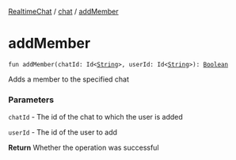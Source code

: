 [RealtimeChat](../index.md) / [chat](index.md) / [addMember](./add-member.md)

# addMember

`fun addMember(chatId: Id<`[`String`](https://kotlinlang.org/api/latest/jvm/stdlib/kotlin/-string/index.html)`>, userId: Id<`[`String`](https://kotlinlang.org/api/latest/jvm/stdlib/kotlin/-string/index.html)`>): `[`Boolean`](https://kotlinlang.org/api/latest/jvm/stdlib/kotlin/-boolean/index.html)

Adds a member to the specified chat

### Parameters

`chatId` - The id of the chat to which the user is added

`userId` - The id of the user to add

**Return**
Whether the operation was successful

